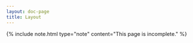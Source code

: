```yaml
---
layout: doc-page
title: Layout
---
```


{% include note.html type="note" content="This page is incomplete." %}
